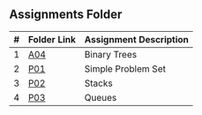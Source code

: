 ##  Assignments Folder

|   #   | Folder Link     | Assignment Description      |
| :---: | --------------- | --------------------------- |
|   1   | [A04](./A04)    |  Binary Trees               |
|   2   | [P01](./P01)    |  Simple Problem Set         |
|   3   | [P02](./P02)    |  Stacks                     |
|   4   | [P03](./P03)    |  Queues                     |

